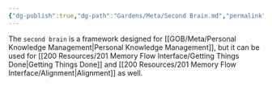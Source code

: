 ```yaml
---
{"dg-publish":true,"dg-path":"Gardens/Meta/Second Brain.md","permalink":"/gardens/meta/second-brain/"}
---
```


The `second brain` is a framework designed for [[GOB/Meta/Personal Knowledge Management\|Personal Knowledge Management]], but it can be used for [[200 Resources/201 Memory Flow Interface/Getting Things Done\|Getting Things Done]] and [[200 Resources/201 Memory Flow Interface/Alignment\|Alignment]] as well. 